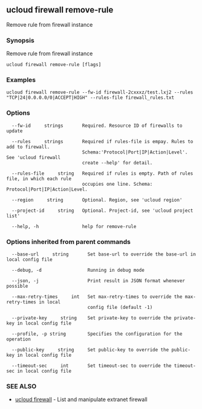 

## ucloud firewall remove-rule

Remove rule from firewall instance

### Synopsis

Remove rule from firewall instance

```
ucloud firewall remove-rule [flags]
```

### Examples

```
ucloud firewall remove-rule --fw-id firewall-2cxxxz/test.lxj2 --rules "TCP|24|0.0.0.0/0|ACCEPT|HIGH" --rules-file firewall_rules.txt
```

### Options

```
  --fw-id     strings       Required. Resource ID of firewalls to update 

  --rules     strings       Required if rules-file is empay. Rules to add to firewall.
                            Schema:'Protocol|Port|IP|Action|Level'. See 'ucloud firewall
                            create --help' for detail. 

  --rules-file     string   Required if rules is empty. Path of rules file, in which each rule
                            occupies one line. Schema: Protocol|Port|IP|Action|Level. 

  --region     string       Optional. Region, see 'ucloud region' 

  --project-id     string   Optional. Project-id, see 'ucloud project list' 

  --help, -h                help for remove-rule 

```

### Options inherited from parent commands

```
  --base-url     string       Set base-url to override the base-url in local config file 

  --debug, -d                 Running in debug mode 

  --json, -j                  Print result in JSON format whenever possible 

  --max-retry-times     int   Set max-retry-times to override the max-retry-times in local
                              config file (default -1) 

  --private-key     string    Set private-key to override the private-key in local config file 

  --profile, -p string        Specifies the configuration for the operation 

  --public-key     string     Set public-key to override the public-key in local config file 

  --timeout-sec     int       Set timeout-sec to override the timeout-sec in local config file 

```

### SEE ALSO

* [ucloud firewall](developer/cli/cmd/ucloud/firewall)	 - List and manipulate extranet firewall

